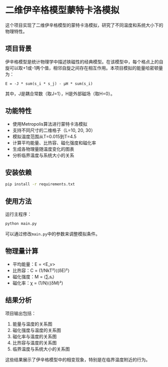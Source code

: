 # 二维伊辛格模型蒙特卡洛模拟

这个项目实现了二维伊辛格模型的蒙特卡洛模拟，研究了不同温度和系统大小下的物理特性。

## 项目背景

伊辛格模型是统计物理学中描述铁磁性的经典模型。在该模型中，每个格点上的自旋可以取+1或-1两个值，相邻自旋之间存在相互作用。本项目模拟的能量哈密顿量为：

```
E = -J * sum(s_i * s_j) - μH * sum(s_i)
```

其中，J是耦合常数（取J=1），H是外部磁场（取H=0）。

## 功能特性

- 使用Metropolis算法进行蒙特卡洛模拟
- 支持不同尺寸的二维格子（L=10, 20, 30）
- 模拟温度范围从T=0.015到T=4.5
- 计算平均能量、比热容、磁化强度和磁化率
- 生成各物理量随温度变化的图表
- 分析临界温度与系统大小的关系

## 安装依赖

```bash
pip install -r requirements.txt
```

## 使用方法

运行主程序：

```bash
python main.py
```

可以通过修改`main.py`中的参数来调整模拟条件。

## 物理量计算

- 平均能量：E = <E_v>
- 比热容：C = (1/NkT²)⟨(δE)²⟩
- 磁化强度：M = ⟨∑ᵢsᵢ⟩
- 磁化率：χ = (1/N)⟨(δM)²⟩

## 结果分析

项目输出包括：
1. 能量与温度的关系图
2. 磁化强度与温度的关系图
3. 磁化率与温度的关系图
4. 比热容与温度的关系图
5. 临界温度与系统大小的关系图

这些结果展示了伊辛格模型中的相变现象，特别是在临界温度附近的行为。 